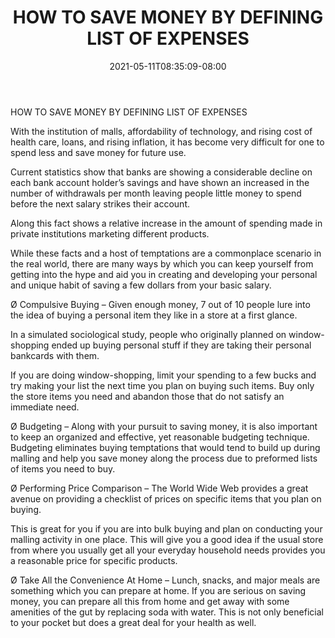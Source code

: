 ﻿---
title: "HOW TO SAVE MONEY BY DEFINING LIST OF EXPENSES"
date: 2021-05-11T08:35:09-08:00
description: "Family Budget Tips for Web Success"
featured_image: "/images/Family Budget.jpg"
tags: ["Family Budget"]
---

HOW TO SAVE MONEY BY DEFINING LIST OF EXPENSES 

With the institution of malls, affordability of technology, and rising cost of health care, loans, and rising inflation, it has become very difficult for one to spend less and save money for future use. 

Current statistics show that banks are showing a considerable decline on each bank account holder’s savings and have shown an increased in the number of withdrawals per month leaving people little money to spend before the next salary strikes their account. 

Along this fact shows a relative increase in the amount of spending made in private institutions marketing different products. 

While these facts and a host of temptations are a commonplace scenario in the real world, there are many ways by which you can keep yourself from getting into the hype and aid you in creating and developing your personal and unique habit of saving a few dollars from your basic salary. 

Ø	Compulsive Buying – Given enough money, 7 out of 10 people lure into the idea of buying a personal item they like in a store at a first glance. 

In a simulated sociological study, people who originally planned on window-shopping ended up buying personal stuff if they are taking their personal bankcards with them. 

If you are doing window-shopping, limit your spending to a few bucks and try making your list the next time you plan on buying such items. Buy only the store items you need and abandon those that do not satisfy an immediate need. 

Ø	Budgeting – Along with your pursuit to saving money, it is also important to keep an organized and effective, yet reasonable budgeting technique. Budgeting eliminates buying temptations that would tend to build up during malling and help you save money along the process due to preformed lists of items you need to buy. 

Ø	Performing Price Comparison – The World Wide Web provides a great avenue on providing a checklist of prices on specific items that you plan on buying. 

This is great for you if you are into bulk buying and plan on conducting your malling activity in one place. This will give you a good idea if the usual store from where you usually get all your everyday household needs provides you a reasonable price for specific products. 

Ø	Take All the Convenience At Home – Lunch, snacks, and major meals are something which you can prepare at home. If you are serious on saving money, you can prepare all this from home and get away with some amenities of the gut by replacing soda with water. This is not only beneficial to your pocket but does a great deal for your health as well. 


